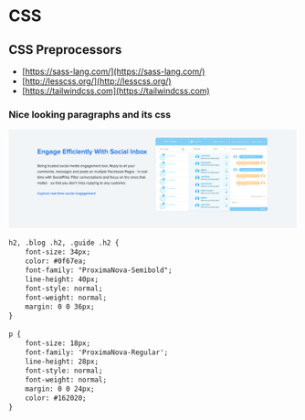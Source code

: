 # CSS

## CSS Preprocessors

* [https://sass-lang.com/](https://sass-lang.com/)
* [http://lesscss.org/](http://lesscss.org/)
* [https://tailwindcss.com](https://tailwindcss.com)

### Nice looking paragraphs and its css

![Nice looking paragraphs and its CSS](img/nice-para-nice-block.png)

```
h2, .blog .h2, .guide .h2 {
    font-size: 34px;
    color: #0f67ea;
    font-family: "ProximaNova-Semibold";
    line-height: 40px;
    font-style: normal;
    font-weight: normal;
    margin: 0 0 36px;
}

p {
    font-size: 18px;
    font-family: 'ProximaNova-Regular';
    line-height: 28px;
    font-style: normal;
    font-weight: normal;
    margin: 0 0 24px;
    color: #162020;
}
```